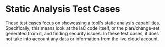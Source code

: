 # Static Analysis Test Cases

These test cases focus on showcasing a tool's static analysis capabilities. Specifically, this means look at the IaC code itself, or the plan/change-set generated from it, 
and finding security issues. In these test cases, it does not take into account any data or information from the live cloud account.
